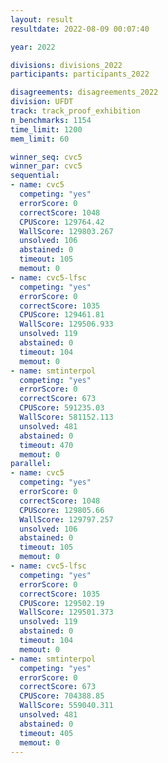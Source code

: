 ```yaml
---
layout: result
resultdate: 2022-08-09 00:07:40

year: 2022

divisions: divisions_2022
participants: participants_2022

disagreements: disagreements_2022
division: UFDT
track: track_proof_exhibition
n_benchmarks: 1154
time_limit: 1200
mem_limit: 60

winner_seq: cvc5
winner_par: cvc5
sequential:
- name: cvc5
  competing: "yes"
  errorScore: 0
  correctScore: 1048
  CPUScore: 129764.42
  WallScore: 129803.267
  unsolved: 106
  abstained: 0
  timeout: 105
  memout: 0
- name: cvc5-lfsc
  competing: "yes"
  errorScore: 0
  correctScore: 1035
  CPUScore: 129461.81
  WallScore: 129506.933
  unsolved: 119
  abstained: 0
  timeout: 104
  memout: 0
- name: smtinterpol
  competing: "yes"
  errorScore: 0
  correctScore: 673
  CPUScore: 591235.03
  WallScore: 581152.113
  unsolved: 481
  abstained: 0
  timeout: 470
  memout: 0
parallel:
- name: cvc5
  competing: "yes"
  errorScore: 0
  correctScore: 1048
  CPUScore: 129805.66
  WallScore: 129797.257
  unsolved: 106
  abstained: 0
  timeout: 105
  memout: 0
- name: cvc5-lfsc
  competing: "yes"
  errorScore: 0
  correctScore: 1035
  CPUScore: 129502.19
  WallScore: 129501.373
  unsolved: 119
  abstained: 0
  timeout: 104
  memout: 0
- name: smtinterpol
  competing: "yes"
  errorScore: 0
  correctScore: 673
  CPUScore: 704388.85
  WallScore: 559040.311
  unsolved: 481
  abstained: 0
  timeout: 405
  memout: 0
---
```

